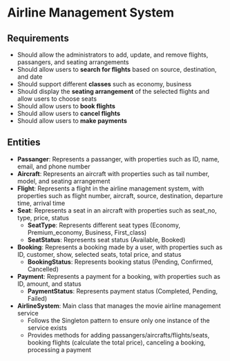 # Airline Management System

## Requirements
- Should allow the administrators to add, update, and remove flights, passangers, and seating arrangements
- Should allow users to **search for flights** based on source, destination, and date
- Should support different **classes** such as economy, business
- Should display the **seating arrangement** of the selected flights and allow users to choose seats
- Should allow users to **book flights**
- Should allow users to **cancel flights**
- Should allow users to **make payments**
  
## Entities
- **Passanger**: Represents a passanger, with properties such as ID, name, email, and phone number
- **Aircraft**: Represents an aircraft with properties such as tail number, model, and seating arrangement 
- **Flight**: Represents a flight in the airline management system, with properties such as flight number, aircraft, source, destination, departure time, arrival time
- **Seat**: Represents a seat in an aircraft with properties such as seat_no, type, price, status
  - **SeatType**: Represents different seat types (Economy, Premium_economy, Business, First_class)
  - **SeatStatus**: Represents seat status (Available, Booked)
- **Booking**: Represents a booking made by a user, with properties such as ID, customer, show, selected seats, total price, and status
  - **BookingStatus**: Represents booking status (Pending, Confirmed, Cancelled)
- **Payment**: Represents a payment for a booking, with properties such as ID, amount, and status
  - **PaymentStatus**: Represents payment status (Completed, Pending, Failed)
- **AirlineSystem**: Main class that manages the movie airline management service
  - Follows the Singleton pattern to ensure only one instance of the service exists
  - Provides methods for adding passangers/aircrafts/flights/seats, booking flights (calculate the total price), canceling a booking, processing a payment
